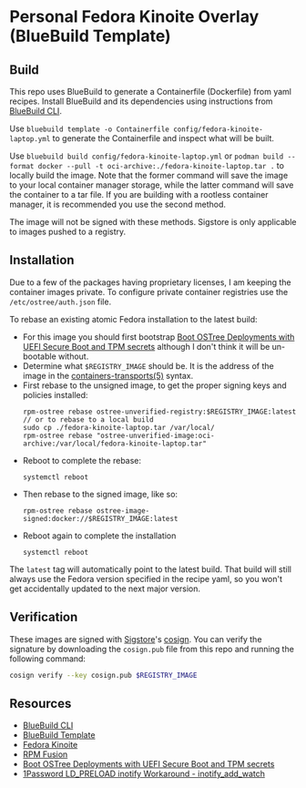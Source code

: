 # Personal Fedora Kinoite Overlay (BlueBuild Template)


## Build

This repo uses BlueBuild to generate a Containerfile (Dockerfile) from yaml recipes.
Install BlueBuild and its dependencies using instructions from [BlueBuild CLI](https://github.com/blue-build/cli).

Use `bluebuild template -o Containerfile config/fedora-kinoite-laptop.yml` to generate the Containerfile and inspect what will be built.

Use `bluebuild build config/fedora-kinoite-laptop.yml` or `podman build --format docker --pull -t oci-archive:./fedora-kinoite-laptop.tar .` to locally build the image. Note that the former command will save the image to your local container manager storage, while the latter command will save the container to a tar file. If you are building with a rootless container manager, it is recommended you use the second method.

The image will not be signed with these methods. Sigstore is only applicable to images pushed to a registry.

## Installation

Due to a few of the packages having proprietary licenses, I am keeping the container images private.
To configure private container registries use the `/etc/ostree/auth.json` file.

To rebase an existing atomic Fedora installation to the latest build:

- For this image you should first bootstrap [Boot OSTree Deployments with UEFI Secure Boot and TPM secrets](https://github.com/prydom/finalize-ostree-uki) although I don't think it will be un-bootable without.
- Determine what `$REGISTRY_IMAGE` should be. It is the address of the image in the [containers-transports(5)](https://github.com/containers/image/blob/main/docs/containers-transports.5.md) syntax.
- First rebase to the unsigned image, to get the proper signing keys and policies installed:
  ```
  rpm-ostree rebase ostree-unverified-registry:$REGISTRY_IMAGE:latest
  // or to rebase to a local build
  sudo cp ./fedora-kinoite-laptop.tar /var/local/
  rpm-ostree rebase "ostree-unverified-image:oci-archive:/var/local/fedora-kinoite-laptop.tar"
  ```
- Reboot to complete the rebase:
  ```
  systemctl reboot
  ```
- Then rebase to the signed image, like so:
  ```
  rpm-ostree rebase ostree-image-signed:docker://$REGISTRY_IMAGE:latest
  ```
- Reboot again to complete the installation
  ```
  systemctl reboot
  ```

The `latest` tag will automatically point to the latest build. That build will still always use the Fedora version specified in the recipe yaml, so you won't get accidentally updated to the next major version.

## Verification

These images are signed with [Sigstore](https://www.sigstore.dev/)'s [cosign](https://github.com/sigstore/cosign). You can verify the signature by downloading the `cosign.pub` file from this repo and running the following command:

```bash
cosign verify --key cosign.pub $REGISTRY_IMAGE
```

## Resources

* [BlueBuild CLI](https://github.com/blue-build/cli)
* [BlueBuild Template](https://github.com/blue-build/template)
* [Fedora Kinoite](https://docs.fedoraproject.org/en-US/fedora-kinoite/)
* [RPM Fusion](https://rpmfusion.org/)
* [Boot OSTree Deployments with UEFI Secure Boot and TPM secrets](https://github.com/prydom/finalize-ostree-uki)
* [1Password LD_PRELOAD inotify Workaround - inotify_add_watch](https://github.com/prydom/1password-ldpreload-inotify)

